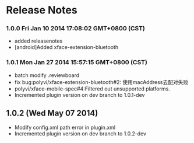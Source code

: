 <!--
#
# Copyright 2012-2013, Polyvi Inc. (http://polyvi.github.io/openxface)
# This program is distributed under the terms of the GNU General Public License.
# 
# This file is part of xFace.
# 
# xFace is free software: you can redistribute it and/or modify
# it under the terms of the GNU General Public License as published by
# the Free Software Foundation, either version 3 of the License, or
# (at your option) any later version.
# 
# xFace is distributed in the hope that it will be useful,
# but WITHOUT ANY WARRANTY; without even the implied warranty of
# MERCHANTABILITY or FITNESS FOR A PARTICULAR PURPOSE.  See the
# GNU General Public License for more details.
# 
# You should have received a copy of the GNU General Public License
# along with xFace.  If not, see <http://www.gnu.org/licenses/>.
#
-->

# Release Notes
### 1.0.0 Fri Jan 10 2014 17:08:02 GMT+0800 (CST)
 *  added releasenotes
 *  [android]Added xface-extension-bluetooth
### 1.0.1 Mon Jan 27 2014 15:57:15 GMT+0800 (CST)
 *  batch modify .reviewboard
 *  fix bug:polyvi/xface-extension-bluetooth#2: 使用macAddress去配对失败
 *  polyvi/xface-mobile-spec#4:Filtered out unsupported platforms.
 *  Incremented plugin version on dev branch to 1.0.1-dev

## 1.0.2 (Wed May 07 2014)


 *  Modify config.xml path error in plugin.xml
 *  Incremented plugin version on dev branch to 1.0.2-dev
